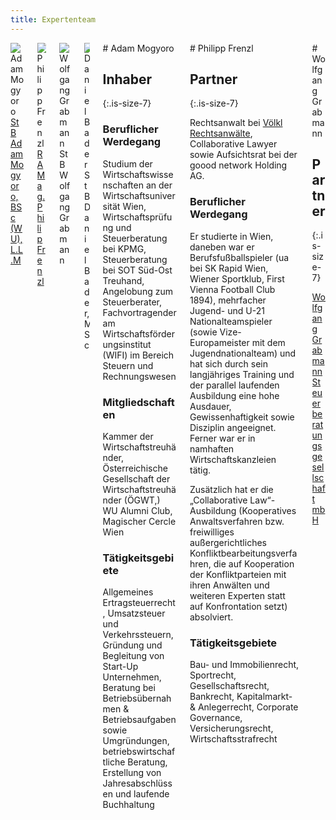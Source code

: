 ```yaml
---
title: Expertenteam
---
```


<div class="columns is-multiline is-mobile is-vcentered">
  <div class="column is-half-mobile person">
    <img src="/images/team/adam-mogyoro.jpg" alt="Adam Mogyoro">
    <a href="#adam-mogyoro" class="hover">StB Adam Mogyoro, BSc (WU), L.L.M</a>
  </div>
  <div class="column is-half-mobile person">
    <img src="/images/team/philipp-frenzl.jpg" alt="Philipp Frenzl">
    <a href="#philipp-frenzl" class="hover">RA Mag. Philip Frenzl </a>
  </div>
  <div class="column is-half-mobile person">
    <img src="/images/team/wolfgang-grabmann.jpg" alt="Wolfgang Grabmann">
    <a class="hover">StB Wolfgang Grabmann</a>
  </div>
  <div class="column is-half-mobile person">
    <img src="/images/team/daniel-bader.jpg" alt="Daniel Bader">
    <div class="hover">StB Daniel Bader, MSc</div>
  </div>

  <div class="column is-full info" markdown="1" id="0">
# Adam Mogyoro

## Inhaber
{:.is-size-7}

### Beruflicher Werdegang

Studium der Wirtschaftswissenschaften an der Wirtschaftsuniversität Wien, Wirtschaftsprüfung und Steuerberatung bei KPMG, Steuerberatung bei SOT Süd-Ost Treuhand, Angelobung zum Steuerberater, Fachvortragender am Wirtschaftsförderungsinstitut (WIFI) im Bereich Steuern und Rechnungswesen


### Mitgliedschaften

Kammer der Wirtschaftstreuhänder, Österreichische Gesellschaft der Wirtschaftstreuhänder (ÖGWT,) WU Alumni Club, Magischer Cercle Wien

### Tätigkeitsgebiete

Allgemeines Ertragsteuerrecht, Umsatzsteuer und Verkehrssteuern, Gründung und Begleitung von Start-Up Unternehmen, Beratung bei Betriebsübernahmen & Betriebsaufgaben sowie Umgründungen, betriebswirtschaftliche Beratung, Erstellung von Jahresabschlüssen und laufende Buchhaltung
  </div>
  <div class="column is-full info" markdown="1" id="1">
# Philipp Frenzl

## Partner
{:.is-size-7}

Rechtsanwalt bei [Völkl Rechtsanwälte](http://www.ra-voelkl.at/c/5/pf/Mag_Philipp_Frenzl), Collaborative Lawyer sowie Aufsichtsrat bei der goood network Holding AG. 

### Beruflicher Werdegang

Er studierte in Wien, daneben war er Berufsfußballspieler (ua bei SK Rapid Wien, Wiener Sportklub, First Vienna Football Club 1894), mehrfacher Jugend- und U-21 Nationalteamspieler (sowie Vize-Europameister mit dem Jugendnationalteam) und hat sich durch sein langjähriges Training und der parallel laufenden Ausbildung eine hohe Ausdauer, Gewissenhaftigkeit sowie Disziplin angeeignet. Ferner war er in namhaften Wirtschaftskanzleien tätig. 

Zusätzlich hat er die „Collaborative Law“- Ausbildung (Kooperatives Anwaltsverfahren bzw. freiwilliges außergerichtliches Konfliktbearbeitungsverfahren, die auf Kooperation der Konfliktparteien mit ihren Anwälten und weiteren Experten statt auf Konfrontation setzt) absolviert. 

### Tätigkeitsgebiete

Bau- und Immobilienrecht, Sportrecht, Gesellschaftsrecht, Bankrecht, Kapitalmarkt- & Anlegerrecht, Corporate Governance, Versicherungsrecht, Wirtschaftsstrafrecht
  </div>
  <div class="column is-full info" markdown="1" id="2">
# Wolfgang Grabmann

## Partner
{:.is-size-7}

[Wolfgang Grabmann Steuerberatungsgesellschaft mbH](https://www.grabmann.at/)
  </div>
</div>




<script>
  var links = document.getElementsByClassName('hover');

  Array.prototype.forEach.call(links, function(link, i) { 
    link.addEventListener('click', function (e) {
      e.preventDefault();
      toggle(i + '');
    });
  });

  var toggle = function (id) {
    var all = document.getElementsByClassName('info'),
        elem = document.getElementById(id);

    // close all others
    Array.prototype.forEach.call(all, function(el) {
      if(el.id !== id) {
        el.classList.remove('open');
      }
    });
    elem.classList.toggle('open');


    if(elem.classList.contains('open')) {
      window.scroll(0, elem.getElementsByTagName('h1')[0].offsetTop - 80);
      // elem.getElementsByTagName('h1')[0].scrollIntoView({ behavior: 'smooth' });
      // // now account for fixed header
      // var scrolledY = window.scrollY;
      // if(scrolledY){
      //   window.scroll(0, scrolledY - 80);
      // }
      // window.scrollBy({ top: 80, left: 0, behavior: 'smooth' }); // 80px = fixed header
    }
    
  };
</script>



